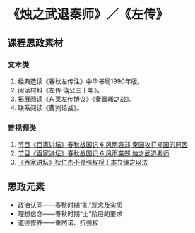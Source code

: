 # 《烛之武退秦师》／《左传》

## 课程思政素材

### 文本类

1. 经典选读《春秋左传注》中华书局1990年版。
2. 阅读材料《左传·僖公三十年》。
3. 拓展阅读《东莱左传博议》《秦晋崤之战》。
4. 联系阅读《曹刿论战》。

### 音视频类

1. [节目《百家讲坛》春秋战国记 6 风雨袭郑 秦国攻打郑国的原因](https://tv.cctv.com/2020/12/08/VIDEQbn9SweimNck4ZXFDSir201208.shtml?spm=C53121759377.PpQpNjJyNZw2.0.0)
2. [节目《百家讲坛》春秋战国记 6 风雨袭郑 烛之武退秦师](https://tv.cctv.com/2020/12/08/VIDEgVtwSPEBJ3O5xwFcOdpz201208.shtml)
3. [《百家讲坛》狄仁杰不畏强权将王本立绳之以法](https://tv.cctv.com/2020/09/24/VIDE62IQgdCLT8IzBK3gh3mZ200924.shtml) 

## 思政元素

- 政治认同——春秋时期“礼”观念及实质
- 理想信念——春秋时期“士”阶层的要求
- 道德修养——重然诺、抗强权
